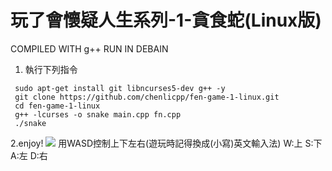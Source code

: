 # 玩了會懷疑人生系列-1-貪食蛇(Linux版)
COMPILED WITH g++ RUN IN DEBAIN

1. 執行下列指令
```
 sudo apt-get install git libncurses5-dev g++ -y
 git clone https://github.com/chenlicpp/fen-game-1-linux.git
 cd fen-game-1-linux
 g++ -lcurses -o snake main.cpp fn.cpp
 ./snake
```
2.enjoy!
![](https://github.com/chenlicpp/fen-game-1-linux/raw/master/snake.png)
用WASD控制上下左右(遊玩時記得換成(小寫)英文輸入法) W:上 S:下 A:左 D:右
